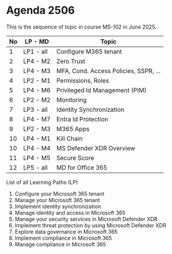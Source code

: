 # Agenda 2506

This is the sequence of topic in course MS-102 in June 2025.

| No | LP - MD | Topic |
| --- | --- | --- |
| 1 | LP1 - all | Configure M365 tenant |
| 2 | LP4 - M2 | Zero Trust |
| 3 | LP4 - M3 | MFA, Cond. Access Policies, SSPR, ... |
| 4 | LP2 - M1 | Permissions, Roles |
| 5 | LP4 - M6 | Privileged Id Management (PIM) |
| 6 | LP2 - M2 | Monitoring |
| 7 | LP3 - all | Identity Synchronization |
| 8 | LP4 - M7 | Entra Id Protection |
| 9 | LP2 - M3 | M365 Apps |
| 10 | LP4 - M1 | Kill Chain |
| 10 | LP4 - M4 | MS Defender XDR Overview |
| 11 | LP4 - M5 | Secure Score |
| 12 | LP5 - all | MD for  Office 365 |

List of all Learning Paths (LP)

1. Configure your Microsoft 365 tenant
1. Manage your Microsoft 365 tenant
1. Implement identity synchronization
1. Manage identity and access in Microsoft 365
1. Manage your security services in Microsoft Defender XDR
1. Implement threat protection by using Microsoft Defender XDR
1. Explore data governance in Microsoft 365
1. Implement compliance in Microsoft 365
1. Manage compliance in Microsoft 365
